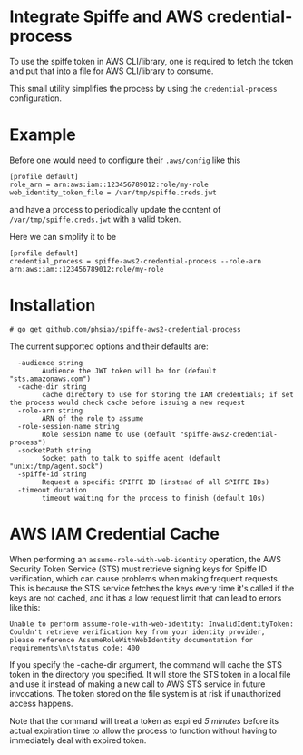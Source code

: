 # Integrate Spiffe and AWS credential-process

To use the spiffe token in AWS CLI/library, one is required
to fetch the token and put that into a file for AWS CLI/library
to consume.

This small utility simplifies the process by using the
`credential-process` configuration.

# Example

Before one would need to configure their `.aws/config` like this

```
[profile default]
role_arn = arn:aws:iam::123456789012:role/my-role
web_identity_token_file = /var/tmp/spiffe.creds.jwt
```

and have a process to periodically update the content of
`/var/tmp/spiffe.creds.jwt` with a valid token.

Here we can simplify it to be

```
[profile default]
credential_process = spiffe-aws2-credential-process --role-arn arn:aws:iam::123456789012:role/my-role
```

# Installation

```
# go get github.com/phsiao/spiffe-aws2-credential-process
```

The current supported options and their defaults are:

```
  -audience string
    	Audience the JWT token will be for (default "sts.amazonaws.com")
  -cache-dir string
    	cache directory to use for storing the IAM credentials; if set the process would check cache before issuing a new request
  -role-arn string
    	ARN of the role to assume
  -role-session-name string
    	Role session name to use (default "spiffe-aws2-credential-process")
  -socketPath string
    	Socket path to talk to spiffe agent (default "unix:/tmp/agent.sock")
  -spiffe-id string
    	Request a specific SPIFFE ID (instead of all SPIFFE IDs)
  -timeout duration
    	timeout waiting for the process to finish (default 10s)
```

# AWS IAM Credential Cache

When performing an `assume-role-with-web-identity` operation, the
AWS Security Token Service (STS) must retrieve signing keys for Spiffe ID
verification, which can cause problems when making frequent requests. This is
because the STS service fetches the keys every time it's called if the keys
are not cached, and it has a low request limit that can lead to errors like this:

```
Unable to perform assume-role-with-web-identity: InvalidIdentityToken: Couldn't retrieve verification key from your identity provider,  please reference AssumeRoleWithWebIdentity documentation for requirements\n\tstatus code: 400
```

If you specify the -cache-dir argument, the command will cache the STS token
in the directory you specified. It will store the STS token in a local file
and use it instead of making a new call to AWS STS service in future invocations.
The token stored on the file system is at risk if unauthorized access happens.

Note that the command will treat a token as expired _5 minutes_ before its
actual expiration time to allow the process to function without having to
immediately deal with expired token.
